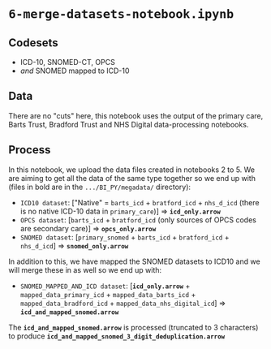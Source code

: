 # `6-merge-datasets-notebook.ipynb`

## Codesets

* ICD-10, SNOMED-CT, OPCS
* *and* SNOMED mapped to ICD-10

## Data

There are no "cuts" here, this notebook uses the output of the primary care, Barts Trust, Bradford Trust and NHS Digital data-processing notebooks.

## Process

In this notebook, we upload the data files created in notebooks 2 to 5. We are aiming to get all the data of the same type together so we end up with (files in bold are in the `.../BI_PY/megadata/` directory):

* `ICD10 dataset`: \["Native" = `barts_icd` + `bratford_icd` + `nhs_d_icd` (there is no native ICD-10 data in `primary_care`)\] => **`icd_only.arrow`** 
* `OPCS dataset`: \[`barts_icd` + `bratford_icd` (only sources of OPCS codes are secondary care)\] => **`opcs_only.arrow`**
* `SNOMED dataset`: \[`primary_snomed` + `barts_icd` + `bratford_icd` + `nhs_d_icd`\] => **`snomed_only.arrow`**

In addition to this, we have mapped the SNOMED datasets to ICD10 and we will merge these in as well so we end up with:

* `SNOMED_MAPPED_AND_ICD dataset`: \[**`icd_only.arrow`** + `mapped_data_primary_icd` + `mapped_data_barts_icd` + `mapped_data_bradford_icd` + `mapped_data_nhs_digital_icd`\] => **`icd_and_mapped_snomed.arrow`**

The **`icd_and_mapped_snomed.arrow`** is processed (truncated to 3 characters) to produce **`icd_and_mapped_snomed_3_digit_deduplication.arrow`**

